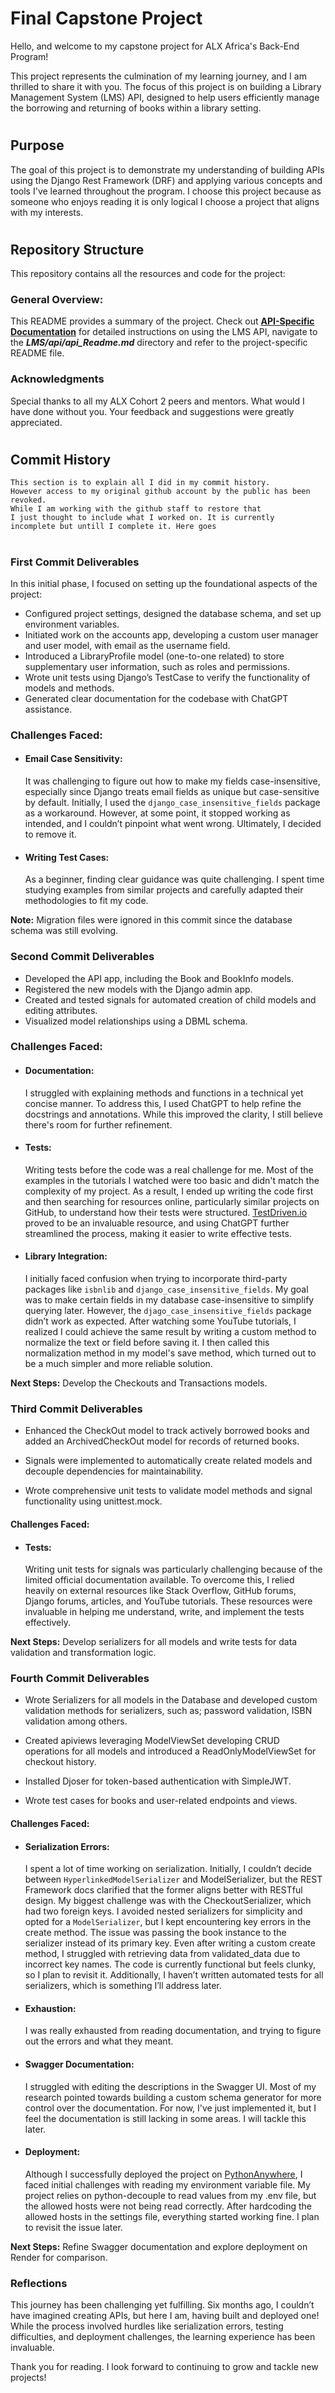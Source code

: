# Final Capstone Project

Hello, and welcome to my capstone project for ALX Africa's Back-End Program!

This project represents the culmination of my learning journey,
and I am thrilled to share it with you. The focus of this project is on
building a Library Management System (LMS) API, designed to help users 
efficiently manage the borrowing and returning of books 
within a library setting.

#
## Purpose

The goal of this project is to demonstrate my understanding of building 
APIs using the Django Rest Framework (DRF) and applying various concepts 
and tools I've learned throughout the program. 
I choose this project because as someone who enjoys reading it is only logical 
I choose a project that aligns with my interests.

#
## Repository Structure

This repository contains all the resources and code for the project:

### General Overview: 
This README provides a summary of the project.
Check out [**API-Specific Documentation**]() for detailed instructions on 
using the LMS API, navigate to the _**LMS/api/api_Readme.md**_ directory and 
refer to the project-specific README file.

### Acknowledgments
Special thanks to all my ALX Cohort 2 peers and mentors. What would I have 
done without you. Your feedback and suggestions were greatly appreciated.

#

## Commit History

```
This section is to explain all I did in my commit history. 
However access to my original github account by the public has been revoked.
While I am working with the github staff to restore that
I just thought to include what I worked on. It is currently 
incomplete but untill I complete it. Here goes 
```
#
### First Commit Deliverables

In this initial phase, I focused on setting up the foundational aspects of the project:

- Configured project settings, designed the database schema, and set up environment variables.
- Initiated work on the accounts app, developing a custom user manager and user model, with email as the username field.
- Introduced a LibraryProfile model (one-to-one related) to store supplementary user information, such as roles and permissions.
- Wrote unit tests using Django’s TestCase to verify the functionality of models and methods.
- Generated clear documentation for the codebase with ChatGPT assistance.

### Challenges Faced:
- #### **Email Case Sensitivity:**
    It was challenging to figure out how to make my fields case-insensitive, 
    especially since Django treats email fields as unique but case-sensitive 
    by default. Initially, I used the ``django_case_insensitive_fields`` package
    as a workaround. However, at some point, it stopped working as intended,
    and I couldn’t pinpoint what went wrong. Ultimately, I decided to remove it.

- #### **Writing Test Cases:** 
   As a beginner, finding clear guidance was quite challenging. I spent time 
   studying examples from similar projects and carefully adapted their methodologies to fit my code.

**Note:** Migration files were ignored in this commit since the database schema was still evolving.

### Second Commit Deliverables

- Developed the API app, including the Book and BookInfo models.
- Registered the new models with the Django admin app.
- Created and tested signals for automated creation of child models and editing attributes.
- Visualized model relationships using a DBML schema.

### Challenges Faced:
- #### **Documentation:** 
    I struggled with explaining methods and functions in a technical 
    yet concise manner. To address this, I used ChatGPT to help refine the 
    docstrings and annotations. While this improved the clarity,
    I still believe there's room for further refinement.

- #### **Tests:** 
    Writing tests before the code was a real challenge for me. Most of the 
    examples in the tutorials I watched were too basic and didn't match the 
    complexity of my project. As a result, I ended up writing the code first 
    and then searching for resources online, particularly similar projects on 
    GitHub, to understand how their tests were structured.
    [TestDriven.io](https://testdriven.io/) proved to be an invaluable resource,
    and using ChatGPT further streamlined the process, making it easier to write effective tests.

- #### **Library Integration:** 
    I initially faced confusion when trying to incorporate third-party 
    packages like ``isbnlib`` and ``django_case_insensitive_fields``.
    My goal was to make certain fields in my database case-insensitive
    to simplify querying later.
    However, the ``djago_case_insensitive_fields`` package didn’t work as expected.
    After watching some YouTube tutorials, I realized I could achieve the
    same result by writing a custom method to normalize the text or field
    before saving it. I then called this normalization method in my model's
    save method, which turned out to be a much simpler and more reliable solution.

**Next Steps:** Develop the Checkouts and Transactions models.

### Third Commit Deliverables

- Enhanced the CheckOut model to track actively borrowed books and added 
    an ArchivedCheckOut model for records of returned books.

- Signals were implemented to automatically create related models and 
    decouple dependencies for maintainability.

- Wrote comprehensive unit tests to validate model methods and signal functionality using unittest.mock.

#### **Challenges Faced:**
- #### **Tests:** 
    Writing unit tests for signals was particularly challenging because of the 
    limited official documentation available. To overcome this, I relied heavily
    on external resources like Stack Overflow, GitHub forums, Django forums, 
    articles, and YouTube tutorials. These resources were invaluable in 
    helping me understand, write, and implement the tests effectively.

**Next Steps:** Develop serializers for all models and write tests for data validation and transformation logic.

### Fourth Commit Deliverables

- Wrote Serializers for all models in the Database and developed custom 
    validation methods for serializers, such as; password validation, ISBN validation among others.

- Created apiviews leveraging ModelViewSet developing CRUD operations 
    for all models and introduced a ReadOnlyModelViewSet for checkout history.

- Installed Djoser for token-based authentication with SimpleJWT.

- Wrote test cases for books and user-related endpoints and views.

#### **Challenges Faced:**
- #### **Serialization Errors:** 
   I spent a lot of time working on serialization. Initially, I couldn’t 
   decide between ``HyperlinkedModelSerializer`` and ModelSerializer, but 
   the REST Framework docs clarified that the former aligns better with 
   RESTful design. My biggest challenge was with the CheckoutSerializer,
   which had two foreign keys. I avoided nested serializers for simplicity
   and opted for a ``ModelSerializer``, but I kept encountering key errors in
   the create method. The issue was passing the book instance to the serializer
   instead of its primary key. Even after writing a custom create method,
   I struggled with retrieving data from validated_data due to incorrect key names.
   The code is currently functional but feels clunky, so I plan to revisit it.
   Additionally, I haven’t written automated tests for all serializers, which
   is something I’ll address later.

- #### **Exhaustion:** 
    I was really exhausted from reading documentation, and trying to
    figure out the errors and what they meant.

- #### **Swagger Documentation:** 
    I struggled with editing the descriptions in the Swagger UI.
    Most of my research pointed towards building a custom schema
    generator for more control over the documentation. For now, I've
    just implemented it, but I feel the documentation is still lacking in some areas.
    I will tackle this later.

- #### **Deployment:**
    Although I successfully deployed the project on 
    [PythonAnywhere](enamyaovi.pythonanywhere.com), I faced initial
    challenges with reading my environment variable file. My project
    relies on python-decouple to read values from my .env file, but the
    allowed hosts were not being read correctly. After hardcoding the
    allowed hosts in the settings file, everything started working fine.
    I plan to revisit the issue later.

**Next Steps:** Refine Swagger documentation and explore deployment on Render for comparison.

### **Reflections**

This journey has been challenging yet fulfilling. Six months ago, 
I couldn’t have imagined creating APIs, but here I am, having built
and deployed one! While the process involved hurdles like serialization
errors, testing difficulties, and deployment challenges, 
the learning experience has been invaluable. 

Thank you for reading. I look forward to continuing to grow and tackle new projects!
